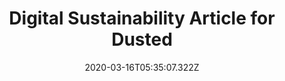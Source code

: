 ---
title: 'Digital Sustainability Article for Dusted'
excerpt: "An article I wrote for the Dusted Insights page on Digital Sustainability. It delves into topics like green hosting and site-speed performance and how they impact carbon emissions."
external: true
draft: false
articleImage:
  src: '/images/articles/sustainable-article.jpg'
  alt: 'sustainability article image'
date: '2020-03-16T05:35:07.322Z'
buttonLink: 'https://www.dusted.com/insights/is-your-website-sustainable'
tags: []
---